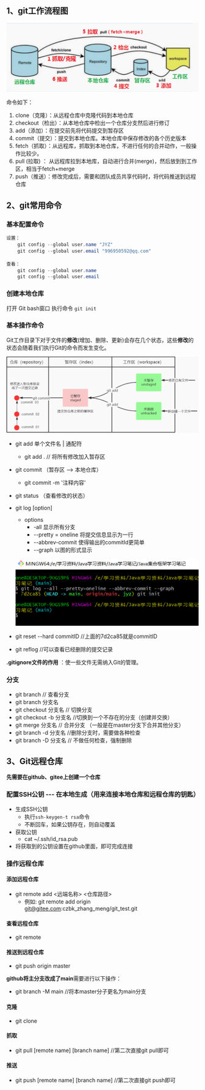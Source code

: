 ## 1、git工作流程图

![image-20220103162326189](img/image-20220103162326189.png)

命令如下：

1. clone（克隆）：从远程仓库中克隆代码到本地仓库
2. checkout（检出）：从本地仓库中检出一个仓库分支然后进行修订
3. add（添加）：在提交前先将代码提交到暂存区
4. commit（提交）：提交到本地仓库。本地仓库中保存修改的各个历史版本
5. fetch（抓取）：从远程库，抓取到本地仓库，不进行任何的合并动作，一般操作比较少。
6.  pull (拉取) ： 从远程库拉到本地库，自动进行合并(merge)，然后放到到工作区，相当于fetch+merge
7. push（推送）：修改完成后，需要和团队成员共享代码时，将代码推送到远程仓库



## 2、git常用命令



### 基本配置命令

```java
设置：
    git config --global user.name "JYZ"
    git config --global user.email "996950592@qq.com"

查看：
    git config --global user.name
    git config --global user.email
```

### 

### 创建本地仓库

打开 Git bash窗口 执行命令 `git init`



### 基本操作命令

Git工作目录下对于文件的**修改**(增加、删除、更新)会存在几个状态，这些**修改**的状态会随着我们执行Git的命令而发生变化。

![image-20220103163201403](img/image-20220103163201403.png)

- git add  单个文件名 | 通配符

  - git add .    // 将所有修改加入暂存区

- git commit （暂存区 --> 本地仓库）

  - git commit -m '注释内容'

- git status （查看修改的状态）

- git log  [option]

  - options
    - -all 显示所有分支
    - --pretty = oneline 将提交信息显示为一行
    - --abbrev-commit 使得输出的commitId更简单
    - --graph 以图的形式显示

  ![image-20220103164409280](img/image-20220103164409280.png)

- git reset --hard commitID    //上面的7d2ca85就是commitID

- git reflog  //可以查看已经删除的提交记录

**.gitignore文件的作用**  ：使一些文件无需纳入Git的管理。



### 分支

- git branch     // 查看分支
- git branch 分支名 
- git checkout 分支名   // 切换分支
- git checkout -b 分支名  //切换到一个不存在的分支（创建并交换）
- git merge 分支名  // 合并分支   （一般是在master分支下合并其他分支）
- git branch -d 分支名 //删除分支时，需要做各种检查
- git branch -D 分支名  // 不做任何检查，强制删除



## 3、Git远程仓库

**先需要在github、gitee上创建一个仓库**

### 配置SSH公钥  --- 在本地生成（用来连接本地仓库和远程仓库的钥匙）

- 生成SSH公钥
  - 执行`ssh-keygen-t rsa`命令
  - 不断回车，如果公钥存在，则自动覆盖
- 获取公钥
  - cat ~/.ssh/id_rsa.pub
- 将获取到的公钥设置在github里面，即可完成连接



### 操作远程仓库

#### 添加远程仓库

- git remote add <远端名称> <仓库路径>
  - 例如: git remote add origin git@gitee.com:czbk_zhang_meng/git_test.git

#### 查看远程仓库

- git remote 

#### 推送到远程仓库

- git push origin master

**github将主分支改成了main**需要进行以下操作：

- git branch -M main  //将本master分子更名为main分支

#### 克隆

- git clone

#### 抓取

- git pull [remote name] [branch name]  //第二次直接git pull即可

#### 推送

- git push [remote name] [branch name] //第二次直接git push即可


